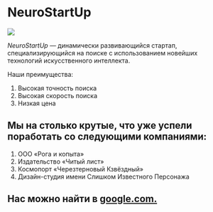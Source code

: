 # NeuroStartUp

![](https://netology-code.github.io/git-homeworks/introduction/assets/logo.png)

*NeuroStartUp* — динамически развивающийся стартап, специализирующийся на поиске с использованием 
 новейших технологий искусственного интеллекта.

Наши преимущества:
1. Высокая точность поиска
2. Высокая скорость поиска
3. Низкая цена
## Мы на столько крутые, что уже успели поработать со следующими компаниями: 
1. ООО «Рога и копыта» 
2. Издательство «Читый лист» 
3. Космопорт «Черезтерновый Кзвёздный» 
4. Дизайн-студия имени Слишком Известного Персонажа 
   
## Нас можно найти в [google.com.](https://www.google.com/)